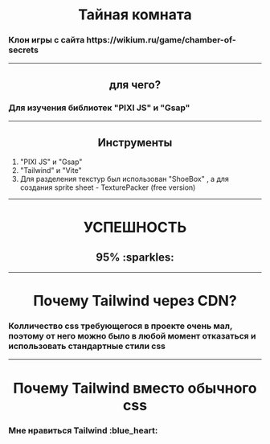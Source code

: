 <h1 align="center">Тайная комната</h1>
<h3>Клон игры с сайта https://wikium.ru/game/chamber-of-secrets </h3>
<hr>
<h2 align="center">для чего?</h2>
<h3>Для изучения библиотек "PIXI JS" и "Gsap"</h3>
<hr>
<h2 align="center">Инструменты</h2>
<ol>
 <li> "PIXI JS" и "Gsap"</li>
 <li> "Tailwind" и "Vite"</li>
 <li>Для разделения текстур был использован "ShoeBox" , а для создания sprite sheet - TexturePacker (free version)</li>
</ol>
<hr>
<h1 align="center">УСПЕШНОСТЬ</h1>
<h2 align="center">95% :sparkles: </h2>
<hr>
<h1 align="center">Почему Tailwind через CDN?</h1>
<h3>Колличество css требующегося в проекте очень мал, поэтому от него можно было в любой момент отказаться и использовать стандартные стили css </h3>
<hr>
<h1 align="center">Почему Tailwind вместо обычного css</h1>
<h3>Мне нравиться <bold>Tailwind :blue_heart: </bold></h3>
